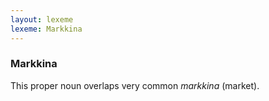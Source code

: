 ```yaml
---
layout: lexeme
lexeme: Markkina
---
```


###  Markkina 
This proper noun overlaps  very common *markkina* (market).

